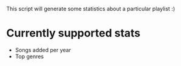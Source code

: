 This script will generate some statistics about a particular playlist :)

# Currently supported stats

- Songs added per year
- Top genres
